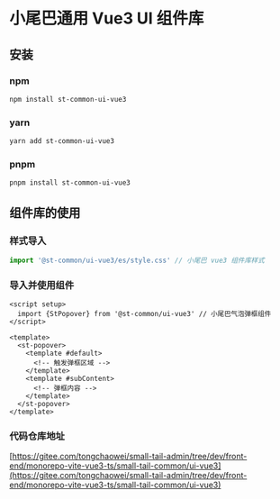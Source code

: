 # 小尾巴通用 Vue3 UI 组件库

## 安装

### npm

```bash
npm install st-common-ui-vue3
```

### yarn

```bash
yarn add st-common-ui-vue3
```

### pnpm

```bash
pnpm install st-common-ui-vue3
```

## 组件库的使用

### 样式导入

```js
import '@st-common/ui-vue3/es/style.css' // 小尾巴 vue3 组件库样式
```

### 导入并使用组件

```vue
<script setup>
  import {StPopover} from '@st-common/ui-vue3' // 小尾巴气泡弹框组件
</script>

<template>
  <st-popover>
    <template #default>
      <!-- 触发弹框区域 -->
    </template>
    <template #subContent>
      <!-- 弹框内容 -->
    </template>
  </st-popover>
</template>
```

### 代码仓库地址

[https://gitee.com/tongchaowei/small-tail-admin/tree/dev/front-end/monorepo-vite-vue3-ts/small-tail-common/ui-vue3](https://gitee.com/tongchaowei/small-tail-admin/tree/dev/front-end/monorepo-vite-vue3-ts/small-tail-common/ui-vue3)